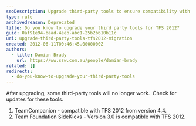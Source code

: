 ```yaml
---
seoDescription: Upgrade third-party tools to ensure compatibility with TFS 2012 and avoid version issues.
type: rule
archivedreason: Deprecated
title: Do you know to upgrade your third party tools for TFS 2012?
guid: 0af91e94-baad-4eeb-abc1-25b2b610b11c
uri: upgrade-third-party-tools-tfs2012-migration
created: 2012-06-11T00:46:45.0000000Z
authors:
  - title: Damian Brady
    url: https://ww.ssw.com.au/people/damian-brady
related: []
redirects:
  - do-you-know-to-upgrade-your-third-party-tools
---
```


After upgrading, some third-party tools will no longer work.  Check for updates for these tools.

<!--endintro-->

1. TeamCompanion - compatible with TFS 2012 from version 4.4.
2. Team Foundation SideKicks - Version 3.0 is compatible with TFS 2012.
